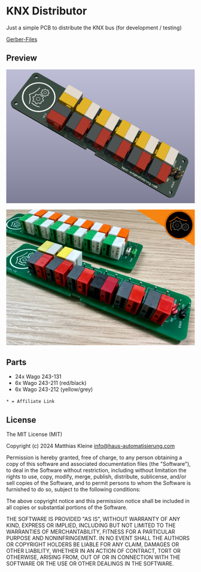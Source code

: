 # KNX Distributor

Just a simple PCB to distribute the KNX bus (for development / testing)

[Gerber-Files](https://github.com/klein0r/pcb-knx-distributor/releases)

## Preview

![PCB Preview](https://raw.githubusercontent.com/klein0r/pcb-knx-distributor/master/preview.png)

![PCB Photo](https://raw.githubusercontent.com/klein0r/pcb-knx-distributor/master/previewReal.jpg)

## Parts

- 24x Wago 243-131
- 6x Wago 243-211 (red/black)
- 6x Wago 243-212 (yellow/grey)

```* = Affiliate Link```

## License

The MIT License (MIT)

Copyright (c) 2024 Matthias Kleine <info@haus-automatisierung.com>

Permission is hereby granted, free of charge, to any person obtaining a copy
of this software and associated documentation files (the "Software"), to deal
in the Software without restriction, including without limitation the rights
to use, copy, modify, merge, publish, distribute, sublicense, and/or sell
copies of the Software, and to permit persons to whom the Software is
furnished to do so, subject to the following conditions:

The above copyright notice and this permission notice shall be included in
all copies or substantial portions of the Software.

THE SOFTWARE IS PROVIDED "AS IS", WITHOUT WARRANTY OF ANY KIND, EXPRESS OR
IMPLIED, INCLUDING BUT NOT LIMITED TO THE WARRANTIES OF MERCHANTABILITY,
FITNESS FOR A PARTICULAR PURPOSE AND NONINFRINGEMENT. IN NO EVENT SHALL THE
AUTHORS OR COPYRIGHT HOLDERS BE LIABLE FOR ANY CLAIM, DAMAGES OR OTHER
LIABILITY, WHETHER IN AN ACTION OF CONTRACT, TORT OR OTHERWISE, ARISING FROM,
OUT OF OR IN CONNECTION WITH THE SOFTWARE OR THE USE OR OTHER DEALINGS IN
THE SOFTWARE.
